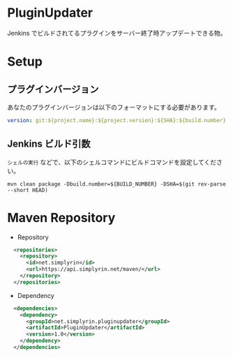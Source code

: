 # PluginUpdater

Jenkins でビルドされてるプラグインをサーバー終了時アップデートできる物。

# Setup

## プラグインバージョン

あなたのプラグインバージョンは以下のフォーマットにする必要があります。

```yaml
version: git:${project.name}:${project.version}:${SHA}:${build.number}
```

## Jenkins ビルド引数

`シェルの実行` などで、以下のシェルコマンドにビルドコマンドを設定してください。

```
mvn clean package -Dbuild.number=${BUILD_NUMBER} -DSHA=$(git rev-parse --short HEAD)
```

# Maven Repository

- Repository
```XML
  <repositories>
    <repository>
      <id>net.simplyrin</id>
      <url>https://api.simplyrin.net/maven/</url>
    </repository>
  </repositories>
```

- Dependency
```XML
  <dependencies>
    <dependency>
      <groupId>net.simplyrin.pluginupdater</groupId>
      <artifactId>PluginUpdater</artifactId>
      <version>1.0</version>
    </dependency>
  </dependencies>
```
